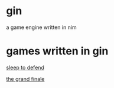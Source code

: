 # gin
a game engine written in nim

# games written in gin

[sleep to defend](prestosilver.itch.io/sleep-to-defend)

[the grand finale](prestosilver.itch.io/finale)
